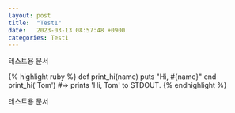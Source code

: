 ```yaml
---
layout: post
title:  "Test1"
date:   2023-03-13 08:57:48 +0900
categories: Test1
---
```

테스트용 문서

{% highlight ruby %}
def print_hi(name)
  puts "Hi, #{name}"
end
print_hi('Tom')
#=> prints 'Hi, Tom' to STDOUT.
{% endhighlight %}

테스트용 문서

[jekyll-docs]: https://jekyllrb.com/docs/home
[jekyll-gh]:   https://github.com/jekyll/jekyll
[jekyll-talk]: https://talk.jekyllrb.com/
